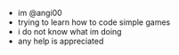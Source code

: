 - im @angi00
- trying to learn how to code simple games
- i do not know what im doing
- any help is appreciated
